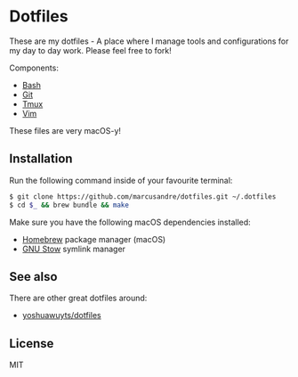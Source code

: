 
# Dotfiles

These are my dotfiles - A place where I manage tools and configurations for my
day to day work. Please feel free to fork!

Components:
- [Bash](http://tiswww.case.edu/php/chet/bash/bashtop.html)
- [Git](https://git-scm.com/)
- [Tmux](https://tmux.github.io/)
- [Vim](http://www.vim.org/about.php)

These files are very macOS-y!

## Installation

Run the following command inside of your favourite terminal:

```sh
$ git clone https://github.com/marcusandre/dotfiles.git ~/.dotfiles
$ cd $_ && brew bundle && make
```

Make sure you have the following macOS dependencies installed:

- [Homebrew](http://brew.sh) package manager (macOS)
- [GNU Stow](https://www.gnu.org/software/stow/) symlink manager

## See also

There are other great dotfiles around:

- [yoshuawuyts/dotfiles](https://github.com/yoshuawuyts/dotfiles)

## License

MIT
